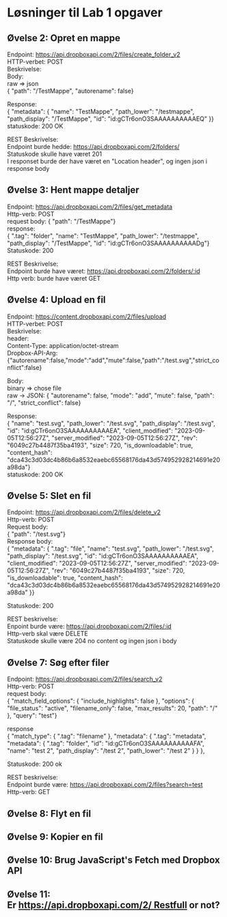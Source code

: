 # Løsninger til Lab 1 opgaver
## Øvelse 2: Opret en mappe
Endpoint: https://api.dropboxapi.com/2/files/create_folder_v2    
HTTP-verbet: POST    
Beskrivelse:    
Body:    
raw => json    
{    "path": "/TestMappe",    "autorename": false}    


Response:    
{    "metadata": {        "name": "TestMappe",        "path_lower": "/testmappe",        "path_display": "/TestMappe",        "id": "id:gCTr6onO3SAAAAAAAAAAEQ"    }}    
statuskode: 200 OK  

REST Beskrivelse:     
Endpoint burde hedde: https://api.dropboxapi.com/2/folders/    
Statuskode skulle have været 201    
I responset burde der have været en "Location header", og ingen json i response body    



## Øvelse 3: Hent mappe detaljer
Endpoint: https://api.dropboxapi.com/2/files/get_metadata    
Http-verb: POST    
request body: {    "path": "/TestMappe"}    
response:     
{    ".tag": "folder",    "name": "TestMappe",    "path_lower": "/testmappe",    "path_display": "/TestMappe",    "id": "id:gCTr6onO3SAAAAAAAAAADg"}    
Statuskode: 200   

REST Beskrivelse:    
Endpoint burde have været: https://api.dropboxapi.com/2/folders/:id    
Http verb: burde have været GET      


## Øvelse 4: Upload en fil
Endpoint: https://content.dropboxapi.com/2/files/upload    
HTTP-verbet: POST    
Beskrivelse:    
header:    
Content-Type: application/octet-stream     
Dropbox-API-Arg: {"autorename":false,"mode":"add","mute":false,"path":"/test.svg","strict_conflict":false}    

Body:    
binary => chose file    
raw -> JSON: { "autorename": false, "mode": "add", "mute": false, "path": "/", "strict_conflict": false}    

Response:    
{ "name": "test.svg", "path_lower": "/test.svg", "path_display": "/test.svg", "id": "id:gCTr6onO3SAAAAAAAAAAEA", "client_modified": "2023-09-05T12:56:27Z", "server_modified": "2023-09-05T12:56:27Z", "rev": "6049c27b4487f35ba4193", "size": 720, "is_downloadable": true, "content_hash": "dca43c3d03dc4b86b6a8532eaebc65568176da43d574952928214691e20a98da"}    
statuskode: 200 OK    




## Øvelse 5: Slet en fil
Endpoint: https://api.dropboxapi.com/2/files/delete_v2    
Http-verb: POST    
Request body:     
{    "path": "/test.svg"}    
Response body:    
{    "metadata": {        ".tag": "file",        "name": "test.svg",        "path_lower": "/test.svg",        "path_display": "/test.svg",        "id": "id:gCTr6onO3SAAAAAAAAAAEA",        "client_modified": "2023-09-05T12:56:27Z",        "server_modified": "2023-09-05T12:56:27Z",        "rev": "6049c27b4487f35ba4193",        "size": 720,        "is_downloadable": true,        "content_hash": "dca43c3d03dc4b86b6a8532eaebc65568176da43d574952928214691e20a98da"    }}    

Statuskode: 200  

REST beskrivelse:    
Enpoint burde være: https://api.dropboxapi.com/2/files/:id    
Http-verb skal være DELETE    
Statuskode skulle være 204 no content og ingen json i body    

## Øvelse 7: Søg efter filer
Endpoint: https://api.dropboxapi.com/2/files/search_v2    
Http-verb: POST    
request body:    
{    "match_field_options": {        "include_highlights": false    },    "options": {        "file_status": "active",        "filename_only": false,        "max_results": 20,        "path": "/"    },    "query": "test"}

response    
{            "match_type": {                ".tag": "filename"            },            "metadata": {                ".tag": "metadata",                "metadata": {                    ".tag": "folder",                    "id": "id:gCTr6onO3SAAAAAAAAAAFA",                    "name": "test 2",                    "path_display": "/test 2",                    "path_lower": "/test 2"                }            }        },


Statuskode: 200 ok    


REST beskrivelse:    
Endpoint burde være: https://api.dropboxapi.com/2/files?search=test     
Http-verb: GET    




## Øvelse 8: Flyt en fil


## Øvelse 9: Kopier en fil


## Øvelse 10: Brug JavaScript's Fetch med Dropbox API


## Øvelse 11: Er https://api.dropboxapi.com/2/ Restfull or not?


